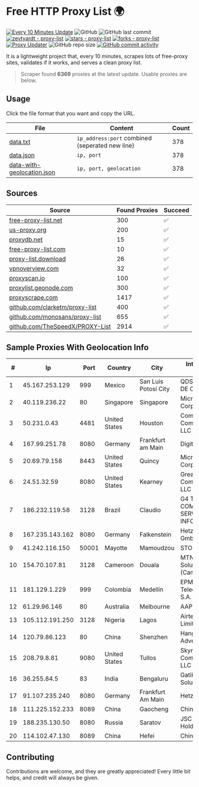 
# Free HTTP Proxy List 🌍

[![Every 10 Minutes Update](https://github.com/mertguvencli/http-proxy-list/actions/workflows/main.yml/badge.svg?branch=main)](https://github.com/mertguvencli/http-proxy-list/actions/workflows/main.yml)
![GitHub](https://img.shields.io/github/license/mertguvencli/http-proxy-list)
![GitHub last commit](https://img.shields.io/github/last-commit/mertguvencli/http-proxy-list)
[![zevtyardt - proxy-list](https://img.shields.io/static/v1?label=zevtyardt&message=proxy-list&color=blue&logo=github)](https://github.com/zevtyardt/proxy-list "Go to GitHub repo")
[![stars - proxy-list](https://img.shields.io/github/stars/zevtyardt/proxy-list?style=social)](https://github.com/zevtyardt/proxy-list)
[![forks - proxy-list](https://img.shields.io/github/forks/zevtyardt/proxy-list?style=social)](https://github.com/zevtyardt/proxy-list)
[![Proxy Updater](https://github.com/zevtyardt/proxy-list/workflows/Proxy%20Updater/badge.svg)](https://github.com/zevtyardt/proxy-list/actions?query=workflow:"Proxy+Updater")
![GitHub repo size](https://img.shields.io/github/repo-size/zevtyardt/proxy-list)
[![GitHub commit activity](https://img.shields.io/github/commit-activity/m/zevtyardt/proxy-list?logo=commits)](https://github.com/zevtyardt/proxy-list/commits/main)

It is a lightweight project that, every 10 minutes, scrapes lots of free-proxy sites, validates if it works, and serves a clean proxy list.

> Scraper found **6369** proxies at the latest update. Usable proxies are below.

## Usage

Click the file format that you want and copy the URL.

|File|Content|Count|
|----|-------|-----|
|[data.txt](https://raw.githubusercontent.com/mertguvencli/http-proxy-list/main/proxy-list/data.txt)|`ip_address:port` combined (seperated new line)|378|
|[data.json](https://raw.githubusercontent.com/mertguvencli/http-proxy-list/main/proxy-list/data.json)|`ip, port`|378|
|[data-with-geolocation.json](https://raw.githubusercontent.com/mertguvencli/http-proxy-list/main/proxy-list/data-with-geolocation.json)|`ip, port, geolocation`|378|

## Sources

|Source|Found Proxies|Succeed|
|------|-------------|-------|
|[free-proxy-list.net](https://free-proxy-list.net)|300|✅|
|[us-proxy.org](https://www.us-proxy.org)|200|✅|
|[proxydb.net](http://proxydb.net)|15|✅|
|[free-proxy-list.com](https://free-proxy-list.com/?page=&port=&type%5B%5D=http&type%5B%5D=https&up_time=0&search=Search)|10|✅|
|[proxy-list.download](https://www.proxy-list.download/HTTP)|26|✅|
|[vpnoverview.com](https://vpnoverview.com/privacy/anonymous-browsing/free-proxy-servers)|32|✅|
|[proxyscan.io](https://www.proxyscan.io)|100|✅|
|[proxylist.geonode.com](https://proxylist.geonode.com/api/proxy-list?limit=300&page=1&sort_by=lastChecked&sort_type=desc&protocols=http,https)|300|✅|
|[proxyscrape.com](https://api.proxyscrape.com/v2/?request=displayproxies&protocol=http&timeout=10000&country=all&ssl=all&anonymity=all)|1417|✅|
|[github.com/clarketm/proxy-list](https://raw.githubusercontent.com/clarketm/proxy-list/master/proxy-list-raw.txt)|400|✅|
|[github.com/monosans/proxy-list](https://raw.githubusercontent.com/monosans/proxy-list/main/proxies/http.txt)|655|✅|
|[github.com/TheSpeedX/PROXY-List](https://raw.githubusercontent.com/TheSpeedX/PROXY-List/master/http.txt)|2914|✅|


## Sample Proxies With Geolocation Info

|#|Ip|Port|Country|City|Internet Service Provider|
|-|--|----|-------|----|-------------------------|
|1|45.167.253.129|999|Mexico|San Luis Potosí City|QDS NETWORKS SA DE CV|
|2|40.119.236.22|80|Singapore|Singapore|Microsoft Corporation|
|3|50.231.0.43|4481|United States|Houston|Comcast Cable Communications, LLC|
|4|167.99.251.78|8080|Germany|Frankfurt am Main|DigitalOcean, LLC|
|5|20.69.79.158|8443|United States|Quincy|Microsoft Corporation|
|6|24.51.32.59|8080|United States|Kearney|Great Plains Communications LLC|
|7|186.232.119.58|3128|Brazil|Claudio|G4 TELECOM COMERCIO E SERVICOS DE INFORMATICA|
|8|167.235.143.162|8080|Germany|Falkenstein|Hetzner Online GmbH|
|9|41.242.116.150|50001|Mayotte|Mamoudzou|STOI-block1|
|10|154.70.107.81|3128|Cameroon|Douala|MTN Network Solutions (Cameroon)|
|11|181.129.1.229|999|Colombia|Medellín|EPM Telecomunicaciones S.A. E.S.P.|
|12|61.29.96.146|80|Australia|Melbourne|AAPT Limited|
|13|105.112.191.250|3128|Nigeria|Lagos|Airtel Networks Limited|
|14|120.79.86.123|80|China|Shenzhen|Hangzhou Alibaba Advertising Co|
|15|208.79.8.81|9080|United States|Tullos|Skyrider Communications LLC|
|16|36.255.84.5|83|India|Bengaluru|Gatik Business Solutions|
|17|91.107.235.240|8080|Germany|Frankfurt Am Main|Hetzner Online AG|
|18|111.225.152.233|8089|China|Gaocheng|Chinanet|
|19|188.235.130.50|8080|Russia|Saratov|JSC "ER-Telecom Holding"|
|20|114.102.47.130|8089|China|Hefei|Chinanet|



## Contributing

Contributions are welcome, and they are greatly appreciated! Every
little bit helps, and credit will always be given.

